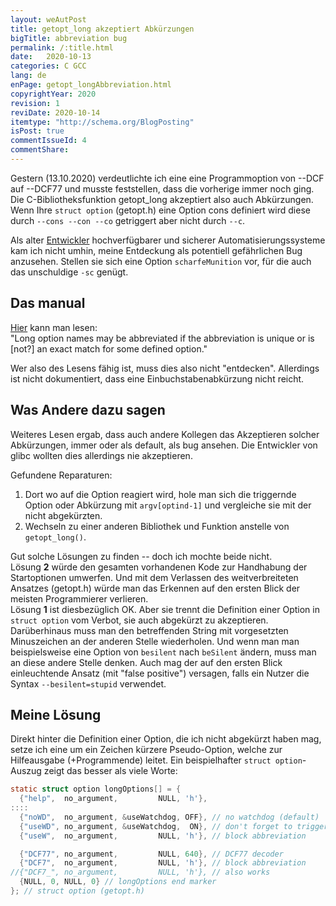 ```yaml
---
layout: weAutPost
title: getopt_long akzeptiert Abkürzungen
bigTitle: abbreviation bug
permalink: /:title.html
date:   2020-10-13
categories: C GCC 
lang: de
enPage: getopt_longAbbreviation.html
copyrightYear: 2020
revision: 1
reviDate: 2020-10-14
itemtype: "http://schema.org/BlogPosting"
isPost: true
commentIssueId: 4
commentShare:
---
```

Gestern (13.10.2020) verdeutlichte ich eine eine Programmoption von --DCF
auf --DCF77 und musste feststellen, dass die vorherige immer noch ging.
Die C-Bibliotheksfunktion getopt_long akzeptiert also<!--more--> auch Abkürzungen.
Wenn Ihre  ```struct option```
(getopt.h) eine Option cons definiert wird diese
durch ```--cons --con --co```
getriggert aber nicht durch ```--c```.

Als alter [Entwickler](http://a-weinert.de/cv-pub.html) hochverfügbarer
und sicherer Automatisierungssysteme 
kam ich nicht umhin, meine Entdeckung als potentiell gefährlichen Bug
anzusehen. Stellen sie sich eine Option ```scharfeMunition```
vor, für die auch das unschuldige ```-sc```
genügt.

## Das manual

[Hier](https://linux.die.net/man/3/getopt_long "man/3/getopt_long") kann
man lesen:  
"Long option names may be abbreviated if the abbreviation is unique or is
[not?] an exact match for some defined option."   

Wer also des Lesens fähig ist, muss dies also nicht "entdecken". Allerdings
ist nicht dokumentiert, dass eine Einbuchstabenabkürzung nicht reicht.

## Was Andere dazu sagen

Weiteres Lesen ergab, dass auch andere Kollegen das Akzeptieren solcher 
Abkürzungen, immer oder als default, als bug ansehen. Die Entwickler
von glibc wollten dies allerdings nie akzeptieren.

Gefundene Reparaturen:
 1. Dort wo auf die Option reagiert wird, hole man sich die triggernde Option
    oder Abkürzung mit ```argv[optind-1]```
    und vergleiche sie mit der nicht abgekürzten.
 2. Wechseln zu einer anderen Bibliothek und Funktion
    anstelle von ```getopt_long()```.
 
Gut solche Lösungen zu finden -- doch ich mochte beide nicht.   
Lösung **2** würde den gesamten vorhandenen Kode zur Handhabung der 
Startoptionen umwerfen. Und mit dem Verlassen des weitverbreiteten 
Ansatzes (getopt.h) würde man das Erkennen auf den ersten Blick der meisten
Programmierer verlieren.   
Lösung **1** ist diesbezüglich OK. Aber sie trennt die Definition einer
Option in ```struct option```
vom Verbot, sie auch abgekürzt zu akzeptieren. Darüberhinaus muss man den
betreffenden String mit vorgesetzten Minuszeichen an der anderen Stelle
wiederholen. Und wenn man man beispielsweise eine Option
von ```besilent```
nach ```beSilent``` ändern, muss man an diese andere Stelle denken.
Auch mag der auf den ersten Blick einleuchtende Ansatz (mit
"false positive") versagen, falls
ein Nutzer die Syntax ```--besilent=stupid``` 
verwendet.
      
## Meine Lösung 

Direkt hinter die Definition einer Option, die ich nicht abgekürzt haben 
mag, setze ich eine um ein Zeichen kürzere Pseudo-Option, welche zur 
Hilfeausgabe (+Programmende) leitet.
Ein beispielhafter ```struct option```-Auszug zeigt das besser als
viele Worte:
```c
static struct option longOptions[] = {
  {"help",  no_argument,         NULL, 'h'},
::::
  {"noWD",  no_argument, &useWatchdog, OFF}, // no watchdog (default)
  {"useWD", no_argument, &useWatchdog,  ON}, // don't forget to trigger
  {"useW",  no_argument,         NULL, 'h'}, // block abbreviation

  {"DCF77", no_argument,         NULL, 640}, // DCF77 decoder
  {"DCF7",  no_argument,         NULL, 'h'}, // block abbreviation
//{"DCF7_", no_argument,         NULL, 'h'}, // also works
  {NULL, 0, NULL, 0} // longOptions end marker
}; // struct option (getopt.h)
```

